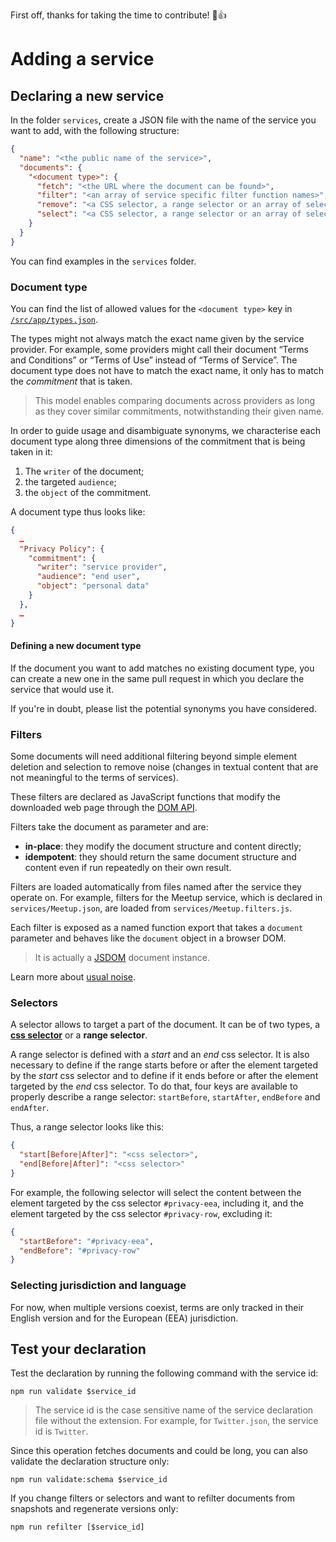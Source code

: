 First off, thanks for taking the time to contribute! 🎉👍

# Adding a service

## Declaring a new service

In the folder `services`, create a JSON file with the name of the service you want to add, with the following structure:

```json
{
  "name": "<the public name of the service>",
  "documents": {
    "<document type>": {
      "fetch": "<the URL where the document can be found>",
      "filter": "<an array of service specific filter function names>",
      "remove": "<a CSS selector, a range selector or an array of selectors that target the noise parts of the document that has to be removed. Useful to remove parts that are inside the selected parts>",
      "select": "<a CSS selector, a range selector or an array of selectors that target the meaningful parts of the document, excluding elements such as headers, footers and navigation>",
    }
  }
}
```

You can find examples in the `services` folder.

### Document type

You can find the list of allowed values for the `<document type>` key in [`/src/app/types.json`](./src/app/types.json).

The types might not always match the exact name given by the service provider. For example, some providers might call their document “Terms and Conditions” or “Terms of Use” instead of “Terms of Service”. The document type does not have to match the exact name, it only has to match the _commitment_ that is taken.

> This model enables comparing documents across providers as long as they cover similar commitments, notwithstanding their given name.

In order to guide usage and disambiguate synonyms, we characterise each document type along three dimensions of the commitment that is being taken in it:

1. The `writer` of the document;
2. the targeted `audience`;
3. the `object` of the commitment.

A document type thus looks like:

```json
{
  …
  "Privacy Policy": {
    "commitment": {
      "writer": "service provider",
      "audience": "end user",
      "object": "personal data"
    }
  },
  …
}
```

#### Defining a new document type

If the document you want to add matches no existing document type, you can create a new one in the same pull request in which you declare the service that would use it.

If you're in doubt, please list the potential synonyms you have considered.

### Filters

Some documents will need additional filtering beyond simple element deletion and selection to remove noise (changes in textual content that are not meaningful to the terms of services).

These filters are declared as JavaScript functions that modify the downloaded web page through the [DOM API](https://developer.mozilla.org/en-US/docs/Web/API/Document_Object_Model).

Filters take the document as parameter and are:

- **in-place**: they modify the document structure and content directly;
- **idempotent**: they should return the same document structure and content even if run repeatedly on their own result.

Filters are loaded automatically from files named after the service they operate on. For example, filters for the Meetup service, which is declared in `services/Meetup.json`, are loaded from `services/Meetup.filters.js`.

Each filter is exposed as a named function export that takes a `document` parameter and behaves like the `document` object in a browser DOM.

> It is actually a [JSDOM](https://github.com/jsdom/jsdom) document instance.

Learn more about [usual noise](https://github.com/ambanum/CGUs/wiki/Usual-noise).

### Selectors

A selector allows to target a part of the document. It can be of two types, a [**css selector**](https://developer.mozilla.org/en-US/docs/Web/CSS/CSS_Selectors) or a **range selector**.

A range selector is defined with a _start_ and an _end_ css selector. It is also necessary to define if the range starts before or after the element targeted by the _start_ css selector and to define if it ends
before or after the element targeted by the _end_ css selector. To do that, four keys are available to properly describe a range selector: `startBefore`, `startAfter`, `endBefore` and `endAfter`.

Thus, a range selector looks like this:

```json
{
  "start[Before|After]": "<css selector>",
  "end[Before|After]": "<css selector>"
}
```

For example, the following selector will select the content between the element targeted by the css selector `#privacy-eea`, including it, and the element targeted by the css selector `#privacy-row`, excluding it:

```json
{
  "startBefore": "#privacy-eea",
  "endBefore": "#privacy-row"
}
```

### Selecting jurisdiction and language

For now, when multiple versions coexist, terms are only tracked in their English version and for the European (EEA) jurisdiction.


## Test your declaration

Test the declaration by running the following command with the service id:

```
npm run validate $service_id
```

> The service id is the case sensitive name of the service declaration file without the extension. For example, for `Twitter.json`, the service id is `Twitter`.

Since this operation fetches documents and could be long, you can also validate the declaration structure only:

```
npm run validate:schema $service_id
```

If you change filters or selectors and want to refilter documents from snapshots and regenerate versions only:

```
npm run refilter [$service_id]
```
